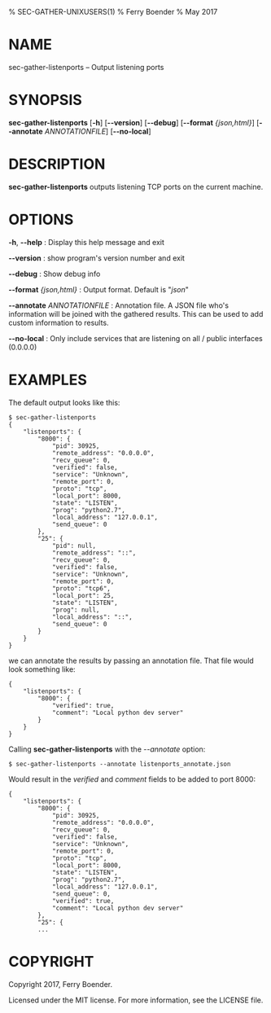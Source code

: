 % SEC-GATHER-UNIXUSERS(1)
% Ferry Boender
% May 2017

# NAME

sec-gather-listenports – Output listening ports

# SYNOPSIS

 **sec-gather-listenports** [**-h**] [**--version**] [**--debug**] [**--format** *{json,html}*] [**--annotate** *ANNOTATIONFILE*] [**--no-local**]

# DESCRIPTION

**sec-gather-listenports** outputs listening TCP ports on the current machine. 

# OPTIONS

**-h**, **--help**
:   Display this help message and exit

**--version**
:   show program's version number and exit

**--debug**
:   Show debug info

**--format** *{json,html}*
:   Output format. Default is "*json*"

**--annotate** *ANNOTATIONFILE*
:   Annotation file. A JSON file who's information will be joined with the gathered results. This can be used to add custom information to results.

**--no-local**
:   Only include services that are listening on all / public interfaces (0.0.0.0)

# EXAMPLES

The default output looks like this:

    $ sec-gather-listenports
    {
        "listenports": {
            "8000": {
                "pid": 30925, 
                "remote_address": "0.0.0.0", 
                "recv_queue": 0, 
                "verified": false, 
                "service": "Unknown", 
                "remote_port": 0, 
                "proto": "tcp", 
                "local_port": 8000, 
                "state": "LISTEN", 
                "prog": "python2.7", 
                "local_address": "127.0.0.1", 
                "send_queue": 0
            }, 
            "25": {
                "pid": null, 
                "remote_address": "::", 
                "recv_queue": 0, 
                "verified": false, 
                "service": "Unknown", 
                "remote_port": 0, 
                "proto": "tcp6", 
                "local_port": 25, 
                "state": "LISTEN", 
                "prog": null, 
                "local_address": "::", 
                "send_queue": 0
            }
        }
    }

we can annotate the results by passing an annotation file. That file would
look something like:

    {
        "listenports": {
            "8000": {
                "verified": true,
                "comment": "Local python dev server"
            }
        }
    }

Calling **sec-gather-listenports** with the *--annotate* option:

    $ sec-gather-listenports --annotate listenports_annotate.json

Would result in the *verified* and *comment* fields to be added to port 8000:

    {
        "listenports": {
            "8000": {
                "pid": 30925, 
                "remote_address": "0.0.0.0", 
                "recv_queue": 0, 
                "verified": false, 
                "service": "Unknown", 
                "remote_port": 0, 
                "proto": "tcp", 
                "local_port": 8000, 
                "state": "LISTEN", 
                "prog": "python2.7", 
                "local_address": "127.0.0.1", 
                "send_queue": 0,
                "verified": true,
                "comment": "Local python dev server"
            }, 
            "25": {
            ...

# COPYRIGHT

Copyright 2017, Ferry Boender.

Licensed under the MIT license. For more information, see the LICENSE file.

